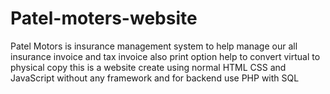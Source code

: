 # Patel-moters-website
Patel Motors is insurance management system to help manage our all insurance invoice and tax invoice also print option help to convert virtual to physical copy this is a website create using normal HTML CSS and JavaScript without any framework and for backend use PHP with SQL  
